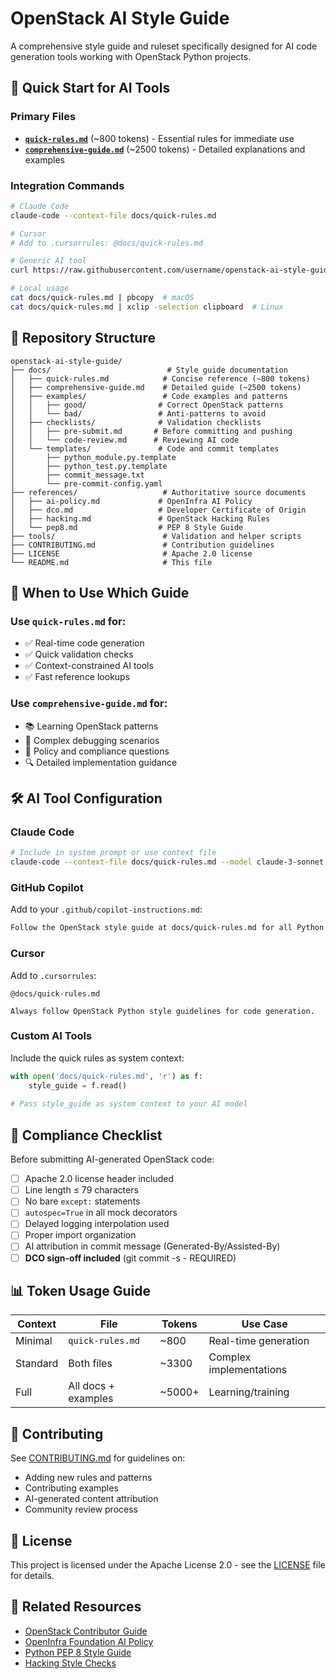# OpenStack AI Style Guide

A comprehensive style guide and ruleset specifically designed for AI code generation tools working with OpenStack Python projects.

## 🚀 Quick Start for AI Tools

### Primary Files
- **[`quick-rules.md`](docs/quick-rules.md)** (~800 tokens) - Essential rules for immediate use
- **[`comprehensive-guide.md`](docs/comprehensive-guide.md)** (~2500 tokens) - Detailed explanations and examples

### Integration Commands
```bash
# Claude Code
claude-code --context-file docs/quick-rules.md

# Cursor
# Add to .cursorrules: @docs/quick-rules.md

# Generic AI tool
curl https://raw.githubusercontent.com/username/openstack-ai-style-guide/main/docs/quick-rules.md

# Local usage
cat docs/quick-rules.md | pbcopy  # macOS
cat docs/quick-rules.md | xclip -selection clipboard  # Linux
```

## 📁 Repository Structure

```
openstack-ai-style-guide/
├── docs/                          # Style guide documentation
│   ├── quick-rules.md            # Concise reference (~800 tokens)
│   ├── comprehensive-guide.md    # Detailed guide (~2500 tokens)
│   ├── examples/                 # Code examples and patterns
│   │   ├── good/                # Correct OpenStack patterns
│   │   └── bad/                 # Anti-patterns to avoid
│   ├── checklists/              # Validation checklists
│   │   ├── pre-submit.md       # Before committing and pushing
│   │   └── code-review.md      # Reviewing AI code
│   └── templates/               # Code and commit templates
│       ├── python_module.py.template
│       ├── python_test.py.template
│       ├── commit_message.txt
│       └── pre-commit-config.yaml
├── references/                   # Authoritative source documents
│   ├── ai-policy.md             # OpenInfra AI Policy
│   ├── dco.md                   # Developer Certificate of Origin
│   ├── hacking.md               # OpenStack Hacking Rules
│   └── pep8.md                  # PEP 8 Style Guide
├── tools/                        # Validation and helper scripts
├── CONTRIBUTING.md               # Contribution guidelines
├── LICENSE                       # Apache 2.0 license
└── README.md                     # This file

```

## 🎯 When to Use Which Guide

### Use `quick-rules.md` for:
- ✅ Real-time code generation
- ✅ Quick validation checks  
- ✅ Context-constrained AI tools
- ✅ Fast reference lookups

### Use `comprehensive-guide.md` for:
- 📚 Learning OpenStack patterns
- 🐛 Complex debugging scenarios
- 📝 Policy and compliance questions
- 🔍 Detailed implementation guidance

## 🛠 AI Tool Configuration

### Claude Code
```bash
# Include in system prompt or use context file
claude-code --context-file docs/quick-rules.md --model claude-3-sonnet
```

### GitHub Copilot
Add to your `.github/copilot-instructions.md`:
```markdown
Follow the OpenStack style guide at docs/quick-rules.md for all Python code generation.
```

### Cursor
Add to `.cursorrules`:
```
@docs/quick-rules.md

Always follow OpenStack Python style guidelines for code generation.
```

### Custom AI Tools
Include the quick rules as system context:
```python
with open('docs/quick-rules.md', 'r') as f:
    style_guide = f.read()
    
# Pass style_guide as system context to your AI model
```

## 🚦 Compliance Checklist

Before submitting AI-generated OpenStack code:

- [ ] Apache 2.0 license header included
- [ ] Line length ≤ 79 characters
- [ ] No bare `except:` statements
- [ ] `autospec=True` in all mock decorators
- [ ] Delayed logging interpolation used
- [ ] Proper import organization
- [ ] AI attribution in commit message (Generated-By/Assisted-By)
- [ ] **DCO sign-off included** (git commit -s - REQUIRED)

## 📊 Token Usage Guide

| Context | File | Tokens | Use Case |
|---------|------|--------|----------|
| Minimal | `quick-rules.md` | ~800 | Real-time generation |
| Standard | Both files | ~3300 | Complex implementations |
| Full | All docs + examples | ~5000+ | Learning/training |

## 🤝 Contributing

See [CONTRIBUTING.md](CONTRIBUTING.md) for guidelines on:
- Adding new rules and patterns
- Contributing examples
- AI-generated content attribution
- Community review process

## 📄 License

This project is licensed under the Apache License 2.0 - see the [LICENSE](LICENSE) file for details.

## 🔗 Related Resources

- [OpenStack Contributor Guide](https://docs.openstack.org/contributors/)
- [OpenInfra Foundation AI Policy](https://openinfra.dev/ai-policy)
- [Python PEP 8 Style Guide](https://pep8.org/)
- [Hacking Style Checks](https://docs.openstack.org/hacking/latest/)
